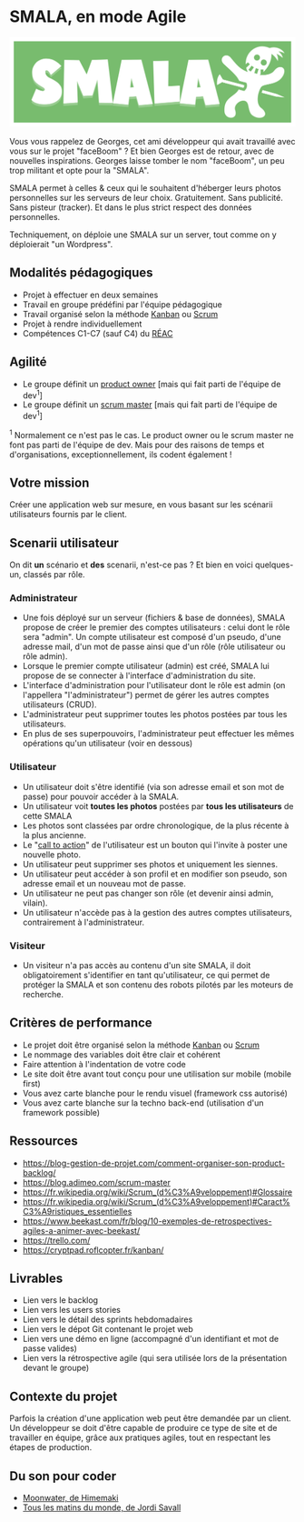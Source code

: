 # SMALA, en mode Agile

![Logo de l'appli web SMALA](smala-logo-v02-web-comp.svg)

Vous vous rappelez de Georges, cet ami développeur qui avait travaillé avec vous sur le projet "faceBoom" ? Et bien Georges est de retour, avec de nouvelles inspirations. Georges laisse tomber le nom "faceBoom", un peu trop militant et opte pour la "SMALA".

SMALA permet à celles & ceux qui le souhaitent d'héberger leurs photos personnelles sur les serveurs de leur choix. Gratuitement. Sans publicité. Sans pisteur (tracker). Et dans le plus strict respect des données personnelles.

Techniquement, on déploie une SMALA sur un server, tout comme on y déploierait "un Wordpress".

## Modalités pédagogiques

- Projet à effectuer en deux semaines
- Travail en groupe prédéfini par l'équipe pédagogique
- Travail organisé selon la méthode [Kanban](https://fr.wikipedia.org/wiki/Kanban_(d%C3%A9veloppement)) ou [Scrum](https://fr.wikipedia.org/wiki/Scrum_(d%C3%A9veloppement))
- Projet à rendre individuellement
- Compétences C1-C7 (sauf C4) du [RÉAC](https://cdn.hmz.tf/REAC_DWWM_V03_03052018.pdf)

## Agilité
- Le groupe définit un [product owner](https://en.wikipedia.org/wiki/Scrum_(software_development)#Product_owner) [mais qui fait parti de l'équipe de dev<sup>1</sup>]
- Le groupe définit un [scrum master](https://en.wikipedia.org/wiki/Scrum_(software_development)#Scrum_master) [mais qui fait parti de l'équipe de dev<sup>1</sup>]

<sup>1</sup> Normalement ce n'est pas le cas. Le product owner ou le scrum master ne font pas parti de l'équipe de dev. Mais pour des raisons de temps et d'organisations, exceptionnellement, ils codent également !

## Votre mission

Créer une application web sur mesure, en vous basant sur les scénarii utilisateurs fournis par le client.

## Scenarii utilisateur

On dit **un** scénario et **des** scenarii, n'est-ce pas ? Et bien en voici quelques-un, classés par rôle.

### Administrateur
- Une fois déployé sur un serveur (fichiers & base de données), SMALA propose de créer le premier des comptes utilisateurs : celui dont le rôle sera "admin". Un compte utilisateur est composé d'un pseudo, d'une adresse mail, d'un mot de passe ainsi que d'un rôle (rôle utilisateur ou rôle admin).
- Lorsque le premier compte utilisateur (admin) est créé, SMALA lui propose de se connecter à l'interface d'administration du site.
- L'interface d'administration pour l'utilisateur dont le rôle est admin (on l'appellera "l'administrateur") permet de gérer les autres comptes utilisateurs (CRUD).
- L'administrateur peut supprimer toutes les photos postées par tous les utilisateurs.
- En plus de ses superpouvoirs, l'administrateur peut effectuer les mêmes opérations qu'un utilisateur (voir en dessous)

### Utilisateur
- Un utilisateur doit s'être identifié (via son adresse email et son mot de passe) pour pouvoir accéder à la SMALA.
- Un utilisateur voit **toutes les photos** postées par **tous les utilisateurs** de cette SMALA
- Les photos sont classées par ordre chronologique, de la plus récente à la plus ancienne.
- Le "[call to action](https://en.wikipedia.org/wiki/Call_to_action_(marketing))" de l'utilisateur est un bouton qui l'invite à poster une nouvelle photo.
- Un utilisateur peut supprimer ses photos et uniquement les siennes.
- Un utilisateur peut accéder à son profil et en modifier son pseudo, son adresse email et un nouveau mot de passe.
- Un utilisateur ne peut pas changer son rôle (et devenir ainsi admin, vilain).
- Un utilisateur n'accède pas à la gestion des autres comptes utilisateurs, contrairement à l'administrateur.

### Visiteur
- Un visiteur n'a pas accès au contenu d'un site SMALA, il doit obligatoirement s'identifier en tant qu'utilisateur, ce qui permet de protéger la SMALA et son contenu des robots pilotés par les moteurs de recherche.

## Critères de performance

- Le projet doit être organisé selon la méthode [Kanban](https://fr.wikipedia.org/wiki/Kanban_(d%C3%A9veloppement)) ou [Scrum](https://fr.wikipedia.org/wiki/Scrum_(d%C3%A9veloppement))
- Le nommage des variables doit être clair et cohérent
- Faire attention à l'indentation de votre code
- Le site doit être avant tout conçu pour une utilisation sur mobile (mobile first)
- Vous avez carte blanche pour le rendu visuel (framework css autorisé)
- Vous avez carte blanche sur la techno back-end (utilisation d'un framework possible)

## Ressources
- https://blog-gestion-de-projet.com/comment-organiser-son-product-backlog/
- https://blog.adimeo.com/scrum-master
- https://fr.wikipedia.org/wiki/Scrum_(d%C3%A9veloppement)#Glossaire
- https://fr.wikipedia.org/wiki/Scrum_(d%C3%A9veloppement)#Caract%C3%A9ristiques_essentielles
- https://www.beekast.com/fr/blog/10-exemples-de-retrospectives-agiles-a-animer-avec-beekast/
- https://trello.com/
- https://cryptpad.roflcopter.fr/kanban/

## Livrables

- Lien vers le backlog 
- Lien vers les users stories
- Lien vers le détail des sprints hebdomadaires
- Lien vers le dépot Git contenant le projet web
- Lien vers une démo en ligne (accompagné d'un identifiant et mot de passe valides)
- Lien vers la rétrospective agile (qui sera utilisée lors de la présentation devant le groupe)

## Contexte du projet

Parfois la création d'une application web peut être demandée par un client. Un développeur se doit d'être capable de produire ce type de site et de travailler en équipe, grâce aux pratiques agiles, tout en respectant les étapes de production.

## Du son pour coder
- [Moonwater, de Himemaki](https://www.youtube.com/watch?v=OtXfBaQ0_sw)
- [Tous les matins du monde, de Jordi Savall](https://www.youtube.com/watch?v=uORg1aeD_Og&list=OLAK5uy_n9w1o7KMRtXECTGuBcAszJ9G1mu1uzfRc)